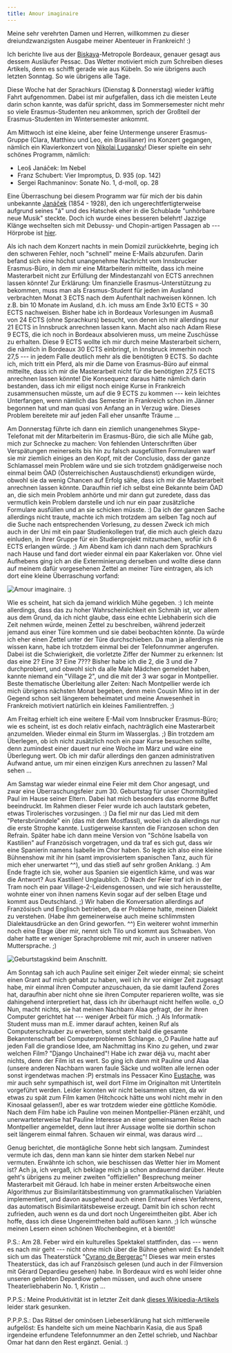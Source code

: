 ```yaml
---
title: Amour imaginaire
---
```


Meine sehr verehrten Damen und Herren, willkommen zu dieser dreiundzwanzigsten Ausgabe meiner Abenteuer in Frankreich! :)

Ich berichte live aus der [Biskaya](http://de.wikipedia.org/wiki/Biskaya)-Metropole Bordeaux, genauer gesagt aus dessem Ausläufer Pessac. Das Wetter motiviert mich zum Schreiben dieses Artikels, denn es schifft gerade wie aus Kübeln. So wie übrigens auch letzten Sonntag. So wie übrigens alle Tage.

Diese Woche hat der Sprachkurs (Dienstag & Donnerstag) wieder kräftig Fahrt aufgenommen. Dabei ist mir aufgefallen, dass ich die meisten Leute darin schon kannte, was dafür spricht, dass im Sommersemester nicht mehr so viele Erasmus-Studenten neu ankommen, sprich der Großteil der Erasmus-Studenten im Wintersemester ankommt.

Am Mittwoch ist eine kleine, aber feine Untermenge unserer Erasmus-Gruppe (Clara, Matthieu und Leo, ein Brasilianer) ins Konzert gegangen, nämlich ein Klavierkonzert von [Nikolai Lugansky](http://de.wikipedia.org/wiki/Nikolai_Lwowitsch_Luganski)! Dieser spielte ein sehr schönes Programm, nämlich:


* Leoš Janáček: Im Nebel
* Franz Schubert: Vier Impromptus, D. 935 (op. 142)
* Sergei Rachmaninov: Sonate No. 1, d-moll, op. 28


Eine Überraschung bei diesem Programm war für mich der bis dahin unbekannte [Janáček](http://de.wikipedia.org/wiki/Leo%C5%A1_Jan%C3%A1%C4%8Dek) (1854 - 1928), den ich ungerechtfertigterweise aufgrund seines "á" und des Hatschek eher in die Schublade "unhörbare neue Musik" steckte. Doch ich wurde eines besseren belehrt! Jazzige Klänge wechselten sich mit Debussy- und Chopin-artigen Passagen ab --- Hörprobe ist [hier](http://www.youtube.com/watch?v=HTifao_sq2o).

Als ich nach dem Konzert nachts in mein Domizil zurückkehrte, beging ich den schweren Fehler, noch "schnell" meine E-Mails abzurufen. Darin befand sich eine höchst unangenehme Nachricht vom Innsbrucker Erasmus-Büro, in dem mir eine Mitarbeiterin mitteilte, dass ich meine Masterarbeit nicht zur Erfüllung der Mindestanzahl von ECTS anrechnen lassen könnte!
Zur Erklärung: Um finanzielle Erasmus-Unterstützung zu bekommen, muss man als Erasmus-Student für jeden im Ausland verbrachten Monat 3 ECTS nach dem Aufenthalt nachweisen können. Ich z.B. bin 10 Monate im Ausland, d.h. ich muss am Ende 3x10 ECTS = 30 ECTS nachweisen. Bisher habe ich in Bordeaux Vorlesungen im Ausmaß von 24 ECTS (ohne Sprachkurs) besucht, von denen ich mir allerdings nur 21 ECTS in Innsbruck anrechnen lassen kann. Macht also nach Adam Riese 9 ECTS, die ich noch in Bordeaux absolvieren muss, um meine Zuschüsse zu erhalten. Diese 9 ECTS wollte ich mir durch meine Masterarbeit sichern, die nämlich in Bordeaux 30 ECTS einbringt, in Innsbruck immerhin noch 27,5 --- in jedem Falle deutlich mehr als die benötigten 9 ECTS.
So dachte ich, mich tritt ein Pferd, als mir die Dame von Erasmus-Büro auf einmal mitteilte, dass ich mir die Masterarbeit nicht für die benötigten 27,5 ECTS anrechnen lassen könnte! Die Konsequenz daraus hätte nämlich darin bestanden, dass ich mir eiligst noch einige Kurse in Frankreich zusammensuchen müsste, um auf die 9 ECTS zu kommen --- kein leichtes Unterfangen, wenn nämlich das Semester in Frankreich schon im Jänner begonnen hat und man quasi von Anfang an in Verzug wäre. Dieses Problem bereitete mir auf jeden Fall eher unsanfte Träume ...

Am Donnerstag führte ich dann ein ziemlich unangenehmes Skype-Telefonat mit der Mitarbeiterin im Erasmus-Büro, die sich alle Mühe gab, mich zur Schnecke zu machen: Von fehlenden Unterschriften über Verspätungen meinerseits bis hin zu falsch ausgefüllten Formularen warf sie mir ziemlich einiges an den Kopf, mit der Conclusio, dass der ganze Schlamassel mein Problem wäre und sie sich trotzdem gnädigerweise noch einmal beim ÖAD (Österreichischen Austauschdienst) erkundigen würde, obwohl sie da wenig Chancen auf Erfolg sähe, dass ich mir die Masterarbeit anrechnen lassen könnte.
Daraufhin rief ich selbst eine Bekannte beim ÖAD an, die sich mein Problem anhörte und mir dann gut zuredete, dass das vermutlich kein Problem darstelle und ich nur ein paar zusätzliche Formulare ausfüllen und an sie schicken müsste. :)
Da ich der ganzen Sache allerdings nicht traute, machte ich mich trotzdem am selben Tag noch auf die Suche nach entsprechenden Vorlesung, zu dessen Zweck ich mich auch in der Uni mit ein paar Studienkollegen traf, die mich auch gleich dazu einluden, in ihrer Gruppe für ein Studienprojekt mitzumachen, wofür ich 6 ECTS erlangen würde. ;)
Am Abend kam ich dann nach dem Sprachkurs nach Hause und fand dort wieder einmal ein paar Kakerlaken vor. Ohne viel Aufhebens ging ich an die Exterminierung derselben und wollte diese dann auf meinem dafür vorgesehenen Zettel an meiner Türe eintragen, als ich dort eine kleine Überraschung vorfand:

![Amour imaginaire. :)]($media$/Photo2631.jpg)

Wie es scheint, hat sich da jemand wirklich Mühe gegeben. :) Ich meinte allerdings, dass das zu hoher Wahrscheinlichkeit ein Schmäh ist, vor allem aus dem Grund, da ich nicht glaube, dass eine echte Liebhaberin sich die Zeit nehmen würde, meinen Zettel zu beschreiben, während jederzeit jemand aus einer Türe kommen und sie dabei beobachten könnte. Da würde ich eher einen Zettel unter der Türe durchschieben.
Da man ja allerdings nie wissen kann, habe ich trotzdem einmal bei der Telefonnummer angerufen. Dabei ist die Schwierigkeit, die vorletzte Ziffer der Nummer zu erkennen: Ist das eine 2? Eine 3? Eine 7??? Bisher habe ich die 2, die 3 und die 7 durchprobiert, und obwohl sich da alle Male Mädchen gemeldet haben, kannte niemand ein "Village 2", und die mit der 3 war sogar in Montpellier.
Beste thematische Überleitung aller Zeiten: Nach Montpellier werde ich mich übrigens nächsten Monat begeben, denn mein Cousin Mino ist in der Gegend schon seit längerem beheimatet und meine Anwesenheit in Frankreich motiviert natürlich ein kleines Familientreffen. ;)

Am Freitag erhielt ich eine weitere E-Mail vom Innsbrucker Erasmus-Büro; wie es scheint, ist es doch relativ einfach, nachträglich eine Masterarbeit anzumelden. Wieder einmal ein Sturm im Wasserglas. ;) Bin trotzdem am Überlegen, ob ich nicht zusätzlich noch ein paar Kurse besuchen sollte, denn zumindest einer dauert nur eine Woche im März und wäre eine Überlegung wert. Ob ich mir dafür allerdings den ganzen administrativen Aufwand antue, um mir einen einzigen Kurs anrechnen zu lassen? Mal sehen ...

Am Samstag war wieder einmal eine Feier mit dem Chor angesagt, und zwar eine Überraschungsfeier zum 30. Geburtstag für unser Chormitglied Paul im Hause seiner Eltern. Dabei hat mich besonders das enorme Buffet beeindruckt.
Im Rahmen dieser Feier wurde ich auch lautstark gebeten, etwas Tirolerisches vorzusingen. :) Da fiel mir nur das Lied mit dem "Petersbrünndele" ein (das mit dem Mostfassl), wobei ich da allerdings nur die erste Strophe kannte. Lustigerweise kannten die Franzosen schon den Refrain.
Später habe ich dann meine Version von "Schöne Isabella von Kastilien" auf Französisch vorgetragen, und da traf es sich gut, dass wir eine Spanierin namens Isabelle im Chor haben. So legte ich also eine kleine Bühnenshow mit ihr hin (samt improvisiertem spanischen Tanz, auch für mich eher unerwartet ^^), und das stieß auf sehr großen Anklang. :) Am Ende fragte ich sie, woher aus Spanien sie eigentlich käme, und was war die Antwort? Aus Kastilien! Unglaublich. :D
Nach der Feier traf ich in der Tram noch ein paar Village-2-Leidensgenossen, und wie sich herausstellte, wohnte einer von ihnen namens Kevin sogar auf der selben Etage und kommt aus Deutschland. ;) Wir haben die Konversation allerdings auf Französisch und Englisch betrieben, da er Probleme hatte, meinen Dialekt zu verstehen. (Habe ihm gemeinerweise auch meine schlimmsten Dialektausdrücke an den Grind geworfen. ^^) Ein weiterer wohnt immerhin noch eine Etage über mir, nennt sich Tilo und kommt aus Schwaben. Von daher hatte er weniger Sprachprobleme mit mir, auch in unserer nativen Muttersprache. ;)

![Geburtstagskind beim Anschnitt.]($media$/Photo2632.jpg)

Am Sonntag sah ich auch Pauline seit einiger Zeit wieder einmal; sie scheint einen Grant auf mich gehabt zu haben, weil ich ihr vor einiger Zeit zugesagt habe, mir einmal ihren Computer anzuschauen, da sie damit laufend Zores hat, daraufhin aber nicht ohne sie ihren Computer reparieren wollte, was sie dahingehend interpretiert hat, dass ich ihr überhaupt nicht helfen wolle. o_O Nun, macht nichts, sie hat meinen Nachbarn Alaa gefragt, der ihr ihren Computer gerichtet hat --- weniger Arbeit für mich. ;) Als Informatik-Student muss man m.E. immer darauf achten, keinen Ruf als Computerschrauber zu erwerben, sonst steht bald die gesamte Bekanntenschaft bei Computerproblemen Schlange. o_O
Pauline hatte auf jeden Fall die grandiose Idee, am Nachmittag ins Kino zu gehen, und zwar welchen Film? "Django Unchained"! Habe ich zwar déjà vu, macht aber nichts, denn der Film ist es wert. So ging ich dann mit Pauline und Alaa (unsere anderen Nachbarn waren faule Säcke und wollten alle lernen oder sonst irgendetwas machen :P) erstmals ins Pessacer Kino [Eustache](http://www.webeustache.com/), was mir auch sehr sympathisch ist, weil dort Filme im Originalton mit Untertiteln vorgeführt werden. Leider konnten wir nicht beisammen sitzen, da wir etwas zu spät zum Film kamen (Hitchcock hätte uns wohl nicht mehr in den Kinosaal gelassen!), aber es war trotzdem wieder eine göttliche Komödie.
Nach dem Film habe ich Pauline von meinen Montpellier-Plänen erzählt, und unerwarteterweise hat Pauline Interesse an einer gemeinsamen Reise nach Montpellier angemeldet, denn laut ihrer Aussage wollte sie dorthin schon seit längerem einmal fahren. Schauen wir einmal, was daraus wird ...

Genug berichtet, die montägliche Sonne hebt sich langsam. Zumindest vermute ich das, denn man kann sie hinter dem starken Nebel nur vermuten. Erwähnte ich schon, wie beschissen das Wetter hier im Moment ist? Ach ja, ich vergaß, ich beklage mich ja schon andauernd darüber.
Heute geht's übrigens zu meiner zweiten "offiziellen" Besprechung meiner Masterarbeit mit Géraud. Ich habe in meiner ersten Arbeitswoche einen Algorithmus zur Bisimilaritätsbestimmung von grammatikalischen Variablen implementiert, und davon ausgehend auch einen Entwurf eines Verfahrens, das automatisch Bisimilaritätsbeweise erzeugt. Damit bin ich schon recht zufrieden, auch wenn es da und dort noch Ungereimtheiten gibt. Aber ich hoffe, dass ich diese Ungereimtheiten bald auflösen kann. ;)
Ich wünsche meinen Lesern einen schönen Wochenbeginn, et à bientôt!

P.S.: Am 28. Feber wird ein kulturelles Spektakel stattfinden, das --- wenn es nach mir geht --- nicht ohne mich über die Bühne gehen wird: Es handelt sich um das Theaterstück "[Cyrano de Bergerac](http://de.wikipedia.org/wiki/Cyrano_de_Bergerac_%28Rostand%29)"! Dieses war mein erstes Theaterstück, das ich auf Französisch gelesen (und auch in der Filmversion mit Gérard Depardieu gesehen) habe. In Bordeaux wird es wohl leider ohne unseren geliebten Depardiow gehen müssen, und auch ohne unsere Theaterliebhaberin No. 1, Kristin ...

P.P.S.: Meine Produktivität ist in letzter Zeit dank [dieses Wikipedia-Artikels](http://de.wikipedia.org/wiki/Liste_gefl%C3%BCgelter_Worte) leider stark gesunken.

P.P.P.S.: Das Rätsel der ominösen Liebeserklärung hat sich mittlerweile aufgelöst: Es handelte sich um meine Nachbarin Kasia, die aus Spaß irgendeine erfundene Telefonnummer an den Zettel schrieb, und Nachbar Omar hat dann den Rest ergänzt. Genial. :)
